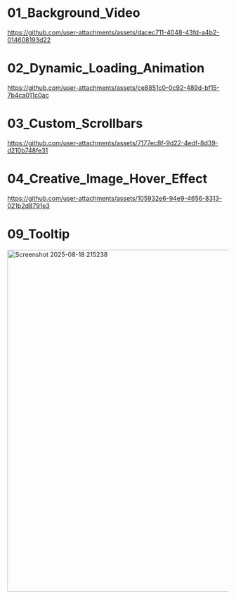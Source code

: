 
# 01_Background_Video
https://github.com/user-attachments/assets/dacec711-4048-43fd-a4b2-014608193d22

# 02_Dynamic_Loading_Animation
https://github.com/user-attachments/assets/ce8851c0-0c92-489d-bf15-7b4ca011c0ac

# 03_Custom_Scrollbars
https://github.com/user-attachments/assets/7177ec8f-9d22-4edf-8d39-d210b748fe31

# 04_Creative_Image_Hover_Effect
https://github.com/user-attachments/assets/105932e6-94e9-4656-8313-021b2d8791e3

# 09_Tooltip
<img width="1333" height="779" alt="Screenshot 2025-08-18 215238" src="https://github.com/user-attachments/assets/4489e1b2-0577-4049-912e-436d765c2f46" />
